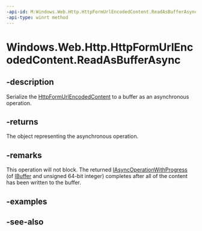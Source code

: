 ```yaml
---
-api-id: M:Windows.Web.Http.HttpFormUrlEncodedContent.ReadAsBufferAsync
-api-type: winrt method
---
```


<!-- Method syntax
public Windows.Foundation.IAsyncOperationWithProgress<Windows.Storage.Streams.IBuffer, ulong> ReadAsBufferAsync()
-->

# Windows.Web.Http.HttpFormUrlEncodedContent.ReadAsBufferAsync

## -description
Serialize the [HttpFormUrlEncodedContent](httpformurlencodedcontent.md) to a buffer as an asynchronous operation.

## -returns
The object representing the asynchronous operation.

## -remarks
This operation will not block. The returned [IAsyncOperationWithProgress](../windows.foundation/iasyncoperationwithprogress_2.md) (of [IBuffer](/uwp/api/windows.storage.streams.ibuffer) and unsigned 64-bit integer) completes after all of the content has been written to the buffer.

## -examples

## -see-also
